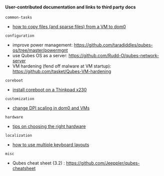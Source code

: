 #### User-contributed documentation and links to third party docs

`common-tasks`
- [how to copy files (and sparse files) from a VM to dom0](common-tasks/copying-files-to-dom0.md)

`configuration`
- improve power management: https://github.com/taradiddles/qubes-os/tree/master/powermgnt
- use Qubes OS as a server: https://github.com/Rudd-O/qubes-network-server
- VM hardening (fend off malware at VM startup): https://github.com/tasket/Qubes-VM-hardening

`coreboot`
- [install coreboot on a Thinkpad x230](coreboot/x230.md)

`customization`
- [change DPI scaling in dom0 and VMs](customization/dpi-scaling.md)


`hardware`
- [tips on choosing the right hardware](hardware/hardware-selection.md)

`localization`
- [how to use multiple keyboard layouts](localization/keyboard-multiple-layouts.md)

`misc`
- Qubes cheat sheet (3.2) : https://github.com/Jeeppler/qubes-cheatsheet
